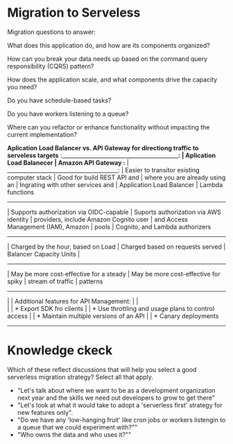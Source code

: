 # Migration to Serveless

Migration questions to answer:

What does this application do, and how are its components organized?

How can you break your data needs up based on the command query responsibility (CQRS) pattern?

How does the application scale, and what components drive the capacity you need?

Do you have schedule-based tasks?

Do you have workers listening to a queue?

Where can you refactor or enhance functionality without impacting the current implementation?

**Aplication Load Balancer vs. API Gateway for directiong traffic to serveless targets**
:______________________________________________________________________________________:
|           Aplication Load Balanecer         |   Amazon API Gateway
:____________________________________________ | ________________________________________:
| Easier to transitor existing computer stack | Good for build REST API and
| where you are already using an              | Ingrating with other services and
| Application Load Balancer                   | Lambda functions
______________________________________________________________________________________
| Supports authorization via OIDC-capable     | Suports authorization via AWS identity
| providers, include Amazon Cognito user      | and Access Management (IAM), Amazon
| pools                                       | Cognito, and Lambda authorizers
______________________________________________________________________________________
| Charged by the hour, based on Load          | Charged based on requests served
| Balancer Capacity Units                     | 
______________________________________________________________________________________
| May be more cost-effective for a steady     | May be more cost-effective for spiky
| stream of traffic                           | patterns
______________________________________________________________________________________
|                                             | Additional features for API Management:
|                                             |  
|                                             | * Export SDK fro clients
|                                             | * Use throttling and usage plans to control access
|                                             | * Maintain multiple versions of an API
|                                             | * Canary deployments
______________________________________________________________________________________



# Knowledge ckeck

Which of these reflect discussions that will help you select a good serverless migration strategy? Select all that apply. 

* "Let's talk about where we want to be as a development organization next
year and the skills we need out developers to grow to get there"
* "Let's look at what it would take to adopt a 'serverless first' strategy for new
features only".
* "Do we have any 'low-hanging fruit' like cron jobs or workers listengin to a
queue that we could experiment with?""
* "Who owns the data and who uses it?""
